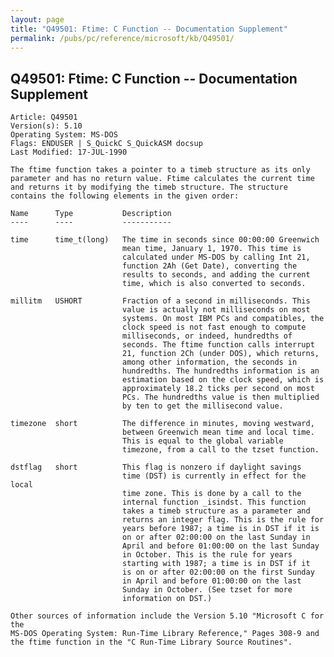```yaml
---
layout: page
title: "Q49501: Ftime: C Function -- Documentation Supplement"
permalink: /pubs/pc/reference/microsoft/kb/Q49501/
---
```


## Q49501: Ftime: C Function -- Documentation Supplement

	Article: Q49501
	Version(s): 5.10
	Operating System: MS-DOS
	Flags: ENDUSER | S_QuickC S_QuickASM docsup
	Last Modified: 17-JUL-1990
	
	The ftime function takes a pointer to a timeb structure as its only
	parameter and has no return value. Ftime calculates the current time
	and returns it by modifying the timeb structure. The structure
	contains the following elements in the given order:
	
	Name      Type           Description
	----      ----           -----------
	
	time      time_t(long)   The time in seconds since 00:00:00 Greenwich
	                         mean time, January 1, 1970. This time is
	                         calculated under MS-DOS by calling Int 21,
	                         function 2Ah (Get Date), converting the
	                         results to seconds, and adding the current
	                         time, which is also converted to seconds.
	
	millitm   USHORT         Fraction of a second in milliseconds. This
	                         value is actually not milliseconds on most
	                         systems. On most IBM PCs and compatibles, the
	                         clock speed is not fast enough to compute
	                         milliseconds, or indeed, hundredths of
	                         seconds. The ftime function calls interrupt
	                         21, function 2Ch (under DOS), which returns,
	                         among other information, the seconds in
	                         hundredths. The hundredths information is an
	                         estimation based on the clock speed, which is
	                         approximately 18.2 ticks per second on most
	                         PCs. The hundredths value is then multiplied
	                         by ten to get the millisecond value.
	
	timezone  short          The difference in minutes, moving westward,
	                         between Greenwich mean time and local time.
	                         This is equal to the global variable
	                         timezone, from a call to the tzset function.
	
	dstflag   short          This flag is nonzero if daylight savings
	                         time (DST) is currently in effect for the local
	                         time zone. This is done by a call to the
	                         internal function _isindst. This function
	                         takes a timeb structure as a parameter and
	                         returns an integer flag. This is the rule for
	                         years before 1987; a time is in DST if it is
	                         on or after 02:00:00 on the last Sunday in
	                         April and before 01:00:00 on the last Sunday
	                         in October. This is the rule for years
	                         starting with 1987; a time is in DST if it
	                         is on or after 02:00:00 on the first Sunday
	                         in April and before 01:00:00 on the last
	                         Sunday in October. (See tzset for more
	                         information on DST.)
	
	Other sources of information include the Version 5.10 "Microsoft C for the
	MS-DOS Operating System: Run-Time Library Reference," Pages 308-9 and
	the ftime function in the "C Run-Time Library Source Routines".
